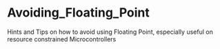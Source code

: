 # Avoiding_Floating_Point
Hints and Tips on how to avoid using Floating Point, especially useful on resource constrained Microcontrollers



 
 


